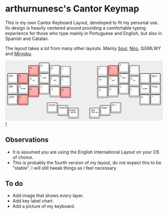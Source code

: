 # arthurnunesc's Cantor Keymap

This is my own Cantor Keyboard Layout, developed to fit my personal use. Its design is heavily centered around providing a comfortable typing experience for those who type mainly in Portuguese and English, but also in Spanish and Catalan.

The layout takes a lot from many other layouts. Mainly [Soul](https://kennetchaz.github.io/symmetric-typing/soul.html), [Niro](https://kennetchaz.github.io/symmetric-typing/niro.html), QGMLWY and [Miryoku](https://github.com/manna-harbour/miryoku). 

![My Cantor Layout](assets/my_cantor_layout.png)]

## Observations

- It is assumed you are using the English International Layout on your OS of choice.
- This is probably the fourth version of my layout, do not expect this to be "stable". I will still tweak things as I feel necessary.

## To do

- Add image that shows every layer.
- Add key label chart.
- Add a picture of my keyboard.

